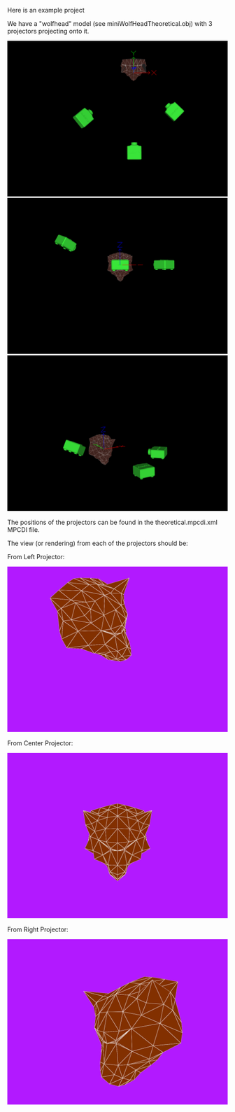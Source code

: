 Here is an example project

We have a "wolfhead" model (see miniWolfHeadTheoretical.obj) with 3 projectors projecting onto it.

![from above][scene1]
![face on][scene2]
![3/4 view][scene3]

[scene1]: snapshot_A.png "from above"
[scene2]: snapshot_B.png "straight on"
[scene3]: snapshot_C.png "angle shot"

The positions of the projectors can be found in the theoretical.mpcdi.xml MPCDI file.

The view (or rendering) from each of the projectors should be:

From Left Projector:

![left][view2]


From Center Projector:

![center][view3]


From Right Projector:

![right][view1]


[view1]: Staging%20Projector001.png "right projector"
[view2]: Staging%20Projector002.png "left projector"
[view3]: Staging%20Projector003.png "center projector"


